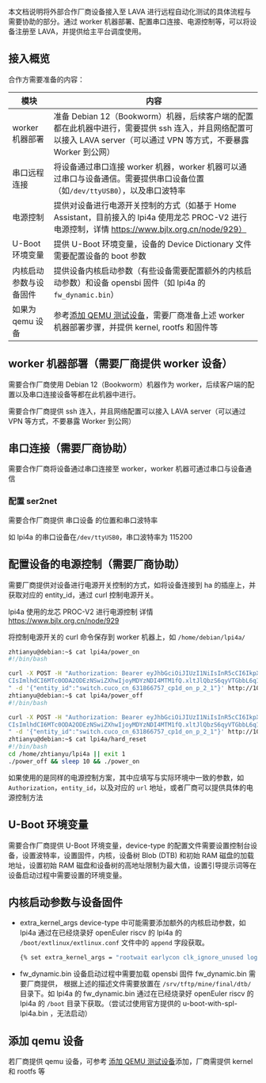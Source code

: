本文档说明将外部合作厂商设备接入至 LAVA 进行远程自动化测试的具体流程与需要协助的部分。通过 worker 机器部署、配置串口连接、电源控制等，可以将设备注册至 LAVA，并提供给主平台调度使用。

## 接入概览

合作方需要准备的内容：

| 模块                   | 内容                                                                                                                                                                 |
| ------------------------ | ---------------------------------------------------------------------------------------------------------------------------------------------------------------------- |
| worker 机器部署        | 准备 Debian 12（Bookworm）机器，后续客户端的配置都在此机器中进行，需要提供 ssh 连入，并且网络配置可以接入 LAVA server（可以通过 VPN 等方式，不要暴露 Worker 到公网） |
| 串口远程连接           | 将设备通过串口连接 worker 机器，worker 机器可以通过串口与设备通信。需要提供串口设备位置（如`/dev/ttyUSB0`），以及串口波特率                                      |
| 电源控制               | 提供对设备进行电源开关控制的方式（如基于 Home Assistant，目前接入的 lpi4a 使用龙芯 PROC-V2 进行电源控制，详情 https://www.bjlx.org.cn/node/929）                     |
| U-Boot 环境变量        | 提供 U-Boot 环境变量，设备的 Device Dictionary 文件需要配置设备的 boot 参数                                                                                          |
| 内核启动参数与设备固件 | 提供设备内核启动参数（有些设备需要配置额外的内核启动参数）和设备 opensbi 固件（如 lpi4a 的`fw_dynamic.bin`）                                                     |
| 如果为 qemu 设备       | 参考[添加 QEMU 测试设备](./2.添加QEMU测试设备.md)，需要厂商准备上述 worker 机器部署步骤，并提供 kernel, rootfs 和固件等           |

## worker 机器部署（需要厂商提供 worker 设备）

需要合作厂商使用 Debian 12（Bookworm）机器作为 worker，后续客户端的配置以及串口连接设备等都在此机器中进行。

需要合作厂商提供 ssh 连入，并且网络配置可以接入 LAVA server（可以通过 VPN 等方式，不要暴露 Worker 到公网）

## 串口连接（需要厂商协助）

需要合作厂商将设备通过串口连接至 worker，worker 机器可通过串口与设备通信

### 配置 ser2net

需要合作厂商提供 串口设备 的位置和串口波特率

如 lpi4a 的串口设备在`/dev/ttyUSB0`，串口波特率为 115200

## 配置设备的电源控制（需要厂商协助）

需要厂商提供对设备进行电源开关控制的方式，如将设备连接到 ha 的插座上，并获取对应的 entity\_id，通过 curl 控制电源开关。

lpi4a 使用的龙芯 PROC-V2 进行电源控制 详情 https://www.bjlx.org.cn/node/929

将控制电源开关的 curl 命令保存到 worker 机器上，如 `/home/debian/lpi4a/`

```Bash
zhtianyu@debian:~$ cat lpi4a/power_on 
#!/bin/bash 

curl -X POST -H "Authorization: Bearer eyJhbGciOiJIUzI1NiIsInR5cCI6IkpXVCJ9.eyJpc3MiOiI1OWMyNzM3OWRjMDU0ZjlhOWFiZDU5ZDNiM2MzZGUxM
CIsImlhdCI6MTc0ODA2ODEzNSwiZXhwIjoyMDYzNDI4MTM1fQ.xltJlQbzS6qyVTGbbL6q1hVdaxODWfz_fbv78JNq6zc" -H "Content-Type: application/json
" -d '{"entity_id":"switch.cuco_cn_631866757_cp1d_on_p_2_1"}' http://10.213.5.145:8123/api/services/switch/turn_on 
zhtianyu@debian:~$ cat lpi4a/power_off 
#!/bin/bash 

curl -X POST -H "Authorization: Bearer eyJhbGciOiJIUzI1NiIsInR5cCI6IkpXVCJ9.eyJpc3MiOiI1OWMyNzM3OWRjMDU0ZjlhOWFiZDU5ZDNiM2MzZGUxM
CIsImlhdCI6MTc0ODA2ODEzNSwiZXhwIjoyMDYzNDI4MTM1fQ.xltJlQbzS6qyVTGbbL6q1hVdaxODWfz_fbv78JNq6zc" -H "Content-Type: application/json
" -d '{"entity_id":"switch.cuco_cn_631866757_cp1d_on_p_2_1"}' http://10.213.5.145:8123/api/services/switch/turn_off 
zhtianyu@debian:~$ cat lpi4a/hard_reset  
#!/bin/bash 
cd /home/zhtianyu/lpi4a || exit 1 
./power_off && sleep 10 && ./power_on
```

如果使用的是同样的电源控制方案，其中应填写与实际环境中一致的参数，如 `Authorization`，`entity_id`，以及对应的 `url` 地址，或者厂商可以提供具体的电源控制方法

## U-Boot 环境变量

需要合作厂商提供 U-Boot 环境变量，device-type 的配置文件需要设置控制台设备，设置波特率，设置固件，内核，设备树 Blob (DTB) 和初始 RAM 磁盘的加载地址，设置初始 RAM 磁盘和设备树的高地址限制为最大值，设置引导提示词等在设备启动过程中需要设置的环境变量。

## 内核启动参数与设备固件

* extra\_kernel\_args
  device-type 中可能需要添加额外的内核启动参数，如 lpi4a 通过在已经烧录好 openEuler riscv 的 lpi4a 的 `/boot/extlinux/extlinux.conf` 文件中的 `append` 字段获取。
  
  ```Bash
  {% set extra_kernel_args = "rootwait earlycon clk_ignore_unused loglevel=7 eth= rootrwoptions=rw,noatime rootrwreset=yes selinux=0" %}
  ```
* fw\_dynamic.bin
  设备启动过程中需要加载 opensbi 固件 fw\_dynamic.bin 需要厂商提供， 根据上述的描述文件需要放置在 `/srv/tftp/mine/final/dtb/`目录下。如 lpi4a 的 fw\_dynamic.bin 通过在已经烧录好 openEuler riscv 的 lpi4a 的 `/boot` 目录下获取。（尝试过使用官方提供的 u-boot-with-spl-lpi4a.bin ，无法启动）

## 添加 qemu 设备

若厂商提供 qemu 设备，可参考 [添加 QEMU 测试设备](./2.添加QEMU测试设备.md)添加，厂商需提供 kernel 和 rootfs 等